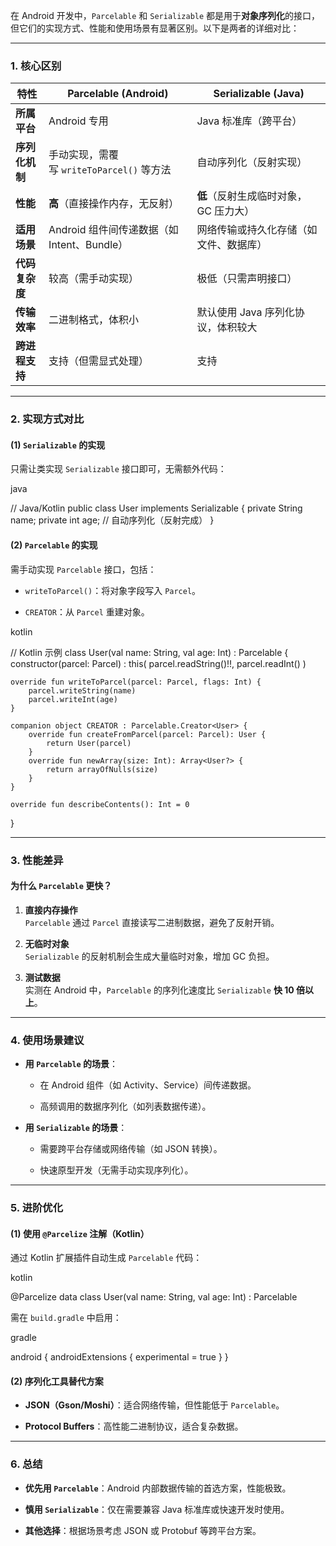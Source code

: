 在 Android 开发中，`Parcelable` 和 `Serializable` 都是用于**对象序列化**的接口，但它们的实现方式、性能和使用场景有显著区别。以下是两者的详细对比：

---

### **1. 核心区别**

| **特性**    | **Parcelable** (Android)         | **Serializable** (Java) |
| --------- | -------------------------------- | ----------------------- |
| **所属平台**  | Android 专用                       | Java 标准库（跨平台）           |
| **序列化机制** | 手动实现，需覆写 `writeToParcel()` 等方法   | 自动序列化（反射实现）             |
| **性能**    | **高**（直接操作内存，无反射）                | **低**（反射生成临时对象，GC 压力大）  |
| **适用场景**  | Android 组件间传递数据（如 Intent、Bundle） | 网络传输或持久化存储（如文件、数据库）     |
| **代码复杂度** | 较高（需手动实现）                        | 极低（只需声明接口）              |
| **传输效率**  | 二进制格式，体积小                        | 默认使用 Java 序列化协议，体积较大    |
| **跨进程支持** | 支持（但需显式处理）                       | 支持                      |

---

### **2. 实现方式对比**

#### **(1) `Serializable` 的实现**

只需让类实现 `Serializable` 接口即可，无需额外代码：

java

// Java/Kotlin
public class User implements Serializable {
    private String name;
    private int age;
    // 自动序列化（反射完成）
}

#### **(2) `Parcelable` 的实现**

需手动实现 `Parcelable` 接口，包括：

- `writeToParcel()`：将对象字段写入 `Parcel`。
    
- `CREATOR`：从 `Parcel` 重建对象。
    

kotlin

// Kotlin 示例
class User(val name: String, val age: Int) : Parcelable {
    constructor(parcel: Parcel) : this(
        parcel.readString()!!,
        parcel.readInt()
    )

    override fun writeToParcel(parcel: Parcel, flags: Int) {
        parcel.writeString(name)
        parcel.writeInt(age)
    }

    companion object CREATOR : Parcelable.Creator<User> {
        override fun createFromParcel(parcel: Parcel): User {
            return User(parcel)
        }
        override fun newArray(size: Int): Array<User?> {
            return arrayOfNulls(size)
        }
    }

    override fun describeContents(): Int = 0
}

---

### **3. 性能差异**

#### **为什么 `Parcelable` 更快？**

1. **直接内存操作**  
    `Parcelable` 通过 `Parcel` 直接读写二进制数据，避免了反射开销。
    
2. **无临时对象**  
    `Serializable` 的反射机制会生成大量临时对象，增加 GC 负担。
    
3. **测试数据**  
    实测在 Android 中，`Parcelable` 的序列化速度比 `Serializable` **快 10 倍以上**。
    

---

### **4. 使用场景建议**

- **用 `Parcelable` 的场景**：
    
    - 在 Android 组件（如 Activity、Service）间传递数据。
        
    - 高频调用的数据序列化（如列表数据传递）。
        
- **用 `Serializable` 的场景**：
    
    - 需要跨平台存储或网络传输（如 JSON 转换）。
        
    - 快速原型开发（无需手动实现序列化）。
        

---

### **5. 进阶优化**

#### **(1) 使用 `@Parcelize` 注解（Kotlin）**

通过 Kotlin 扩展插件自动生成 `Parcelable` 代码：

kotlin

@Parcelize
data class User(val name: String, val age: Int) : Parcelable

需在 `build.gradle` 中启用：

gradle

android {
    androidExtensions {
        experimental = true
    }
}

#### **(2) 序列化工具替代方案**

- **JSON（Gson/Moshi）**：适合网络传输，但性能低于 `Parcelable`。
    
- **Protocol Buffers**：高性能二进制协议，适合复杂数据。
    

---

### **6. 总结**

- **优先用 `Parcelable`**：Android 内部数据传输的首选方案，性能极致。
    
- **慎用 `Serializable`**：仅在需要兼容 Java 标准库或快速开发时使用。
    
- **其他选择**：根据场景考虑 JSON 或 Protobuf 等跨平台方案。